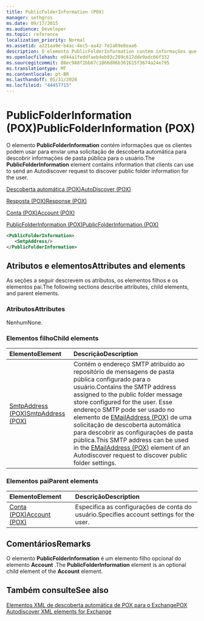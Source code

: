 ```yaml
---
title: PublicFolderInformation (POX)
manager: sethgros
ms.date: 09/17/2015
ms.audience: Developer
ms.topic: reference
localization_priority: Normal
ms.assetid: a221aa9e-b4ac-4ec5-aa42-7e2a69e8eaa6
description: O elemento PublicFolderInformation contém informações que os clientes podem usar para enviar uma solicitação de descoberta automática para descobrir informações de pasta pública para o usuário.
ms.openlocfilehash: e044a1feddfaeb4eb93c289c617dde9adc66f332
ms.sourcegitcommit: 88ec988f2bb67c1866d06b361615f3674a24e795
ms.translationtype: MT
ms.contentlocale: pt-BR
ms.lasthandoff: 05/31/2020
ms.locfileid: "44457715"
---
```

# <a name="publicfolderinformation-pox"></a><span data-ttu-id="79101-103">PublicFolderInformation (POX)</span><span class="sxs-lookup"><span data-stu-id="79101-103">PublicFolderInformation (POX)</span></span>

<span data-ttu-id="79101-104">O elemento **PublicFolderInformation** contém informações que os clientes podem usar para enviar uma solicitação de descoberta automática para descobrir informações de pasta pública para o usuário.</span><span class="sxs-lookup"><span data-stu-id="79101-104">The **PublicFolderInformation** element contains information that clients can use to send an Autodiscover request to discover public folder information for the user.</span></span> 
  
[<span data-ttu-id="79101-105">Descoberta automática (POX)</span><span class="sxs-lookup"><span data-stu-id="79101-105">AutoDiscover (POX)</span></span>](autodiscover-pox.md)
  
[<span data-ttu-id="79101-106">Resposta (POX)</span><span class="sxs-lookup"><span data-stu-id="79101-106">Response (POX)</span></span>](response-pox.md)
  
[<span data-ttu-id="79101-107">Conta (POX)</span><span class="sxs-lookup"><span data-stu-id="79101-107">Account (POX)</span></span>](account-pox.md)
  
[<span data-ttu-id="79101-108">PublicFolderInformation (POX)</span><span class="sxs-lookup"><span data-stu-id="79101-108">PublicFolderInformation (POX)</span></span>](publicfolderinformation-pox.md)
  
```XML
<PublicFolderInformation>
   <SmtpAddress/>
</PublicFolderInformation>
```

## <a name="attributes-and-elements"></a><span data-ttu-id="79101-109">Atributos e elementos</span><span class="sxs-lookup"><span data-stu-id="79101-109">Attributes and elements</span></span>

<span data-ttu-id="79101-110">As seções a seguir descrevem os atributos, os elementos filhos e os elementos pai.</span><span class="sxs-lookup"><span data-stu-id="79101-110">The following sections describe attributes, child elements, and parent elements.</span></span>
  
### <a name="attributes"></a><span data-ttu-id="79101-111">Atributos</span><span class="sxs-lookup"><span data-stu-id="79101-111">Attributes</span></span>

<span data-ttu-id="79101-112">Nenhum</span><span class="sxs-lookup"><span data-stu-id="79101-112">None.</span></span>
  
### <a name="child-elements"></a><span data-ttu-id="79101-113">Elementos filho</span><span class="sxs-lookup"><span data-stu-id="79101-113">Child elements</span></span>

|<span data-ttu-id="79101-114">**Elemento**</span><span class="sxs-lookup"><span data-stu-id="79101-114">**Element**</span></span>|<span data-ttu-id="79101-115">**Descrição**</span><span class="sxs-lookup"><span data-stu-id="79101-115">**Description**</span></span>|
|:-----|:-----|
|[<span data-ttu-id="79101-116">SmtpAddress (POX)</span><span class="sxs-lookup"><span data-stu-id="79101-116">SmtpAddress (POX)</span></span>](smtpaddress-pox.md) <br/> |<span data-ttu-id="79101-117">Contém o endereço SMTP atribuído ao repositório de mensagens de pasta pública configurado para o usuário.</span><span class="sxs-lookup"><span data-stu-id="79101-117">Contains the SMTP address assigned to the public folder message store configured for the user.</span></span> <span data-ttu-id="79101-118">Esse endereço SMTP pode ser usado no elemento de [EMailAddress (POX)](emailaddress-pox.md) de uma solicitação de descoberta automática para descobrir as configurações de pasta pública.</span><span class="sxs-lookup"><span data-stu-id="79101-118">This SMTP address can be used in the [EMailAddress (POX)](emailaddress-pox.md) element of an Autodiscover request to discover public folder settings.</span></span>  <br/> |
   
### <a name="parent-elements"></a><span data-ttu-id="79101-119">Elementos pai</span><span class="sxs-lookup"><span data-stu-id="79101-119">Parent elements</span></span>

|<span data-ttu-id="79101-120">**Elemento**</span><span class="sxs-lookup"><span data-stu-id="79101-120">**Element**</span></span>|<span data-ttu-id="79101-121">**Descrição**</span><span class="sxs-lookup"><span data-stu-id="79101-121">**Description**</span></span>|
|:-----|:-----|
|[<span data-ttu-id="79101-122">Conta (POX)</span><span class="sxs-lookup"><span data-stu-id="79101-122">Account (POX)</span></span>](account-pox.md) <br/> |<span data-ttu-id="79101-123">Especifica as configurações de conta do usuário.</span><span class="sxs-lookup"><span data-stu-id="79101-123">Specifies account settings for the user.</span></span>  <br/> |
   
## <a name="remarks"></a><span data-ttu-id="79101-124">Comentários</span><span class="sxs-lookup"><span data-stu-id="79101-124">Remarks</span></span>

<span data-ttu-id="79101-125">O elemento **PublicFolderInformation** é um elemento filho opcional do elemento **Account** .</span><span class="sxs-lookup"><span data-stu-id="79101-125">The **PublicFolderInformation** element is an optional child element of the **Account** element.</span></span> 
  
## <a name="see-also"></a><span data-ttu-id="79101-126">Também consulte</span><span class="sxs-lookup"><span data-stu-id="79101-126">See also</span></span>



[<span data-ttu-id="79101-127">Elementos XML de descoberta automática de POX para o Exchange</span><span class="sxs-lookup"><span data-stu-id="79101-127">POX Autodiscover XML elements for Exchange</span></span>](pox-autodiscover-xml-elements-for-exchange.md)


